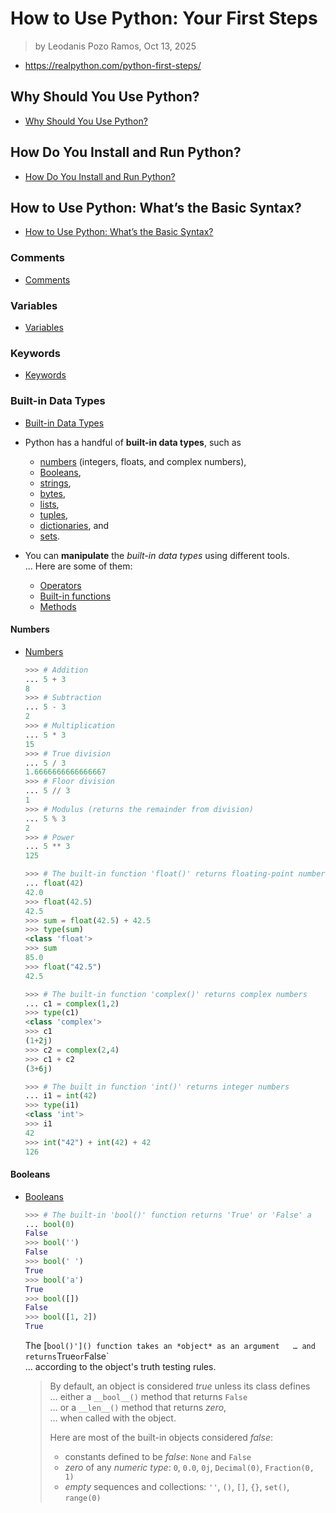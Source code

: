 # How to Use Python: Your First Steps

> by Leodanis Pozo Ramos, Oct 13, 2025

- <https://realpython.com/python-first-steps/>

## Why Should You Use Python?

- [Why Should You Use Python?](https://realpython.com/python-first-steps/?utm_source=notification_summary&utm_medium=email&utm_campaign=2025-10-14#why-should-you-use-python)

## How Do You Install and Run Python?

- [How Do You Install and Run Python?](https://realpython.com/python-first-steps/?utm_source=notification_summary&utm_medium=email&utm_campaign=2025-10-14#how-do-you-install-and-run-python)

## How to Use Python: What’s the Basic Syntax?

- [How to Use Python: What’s the Basic Syntax?](https://realpython.com/python-first-steps/?utm_source=notification_summary&utm_medium=email&utm_campaign=2025-10-14#how-to-use-python-whats-the-basic-syntax)

### Comments

- [Comments](https://realpython.com/python-first-steps/?utm_source=notification_summary&utm_medium=email&utm_campaign=2025-10-14#comments)

### Variables

- [Variables](https://realpython.com/python-first-steps/?utm_source=notification_summary&utm_medium=email&utm_campaign=2025-10-14#variables)

### Keywords

- [Keywords](https://realpython.com/python-first-steps/?utm_source=notification_summary&utm_medium=email&utm_campaign=2025-10-14#keywords)

### Built-in Data Types

- [Built-in Data Types](https://realpython.com/python-first-steps/?utm_source=notification_summary&utm_medium=email&utm_campaign=2025-10-14#built-in-data-types)

- Python has a handful of **built-in data types**, such as  
  - [numbers](https://realpython.com/python-numbers/) (integers, floats, and complex numbers),
  - [Booleans](https://realpython.com/python-boolean/),
  - [strings](https://realpython.com/python-strings/),
  - [bytes](https://realpython.com/python-bytes/),
  - [lists](https://realpython.com/python-list/),
  - [tuples](https://realpython.com/python-tuple/),
  - [dictionaries](https://realpython.com/python-dicts/), and
  - [sets](https://realpython.com/python-sets/).

- You can **manipulate** the *built-in data types* using different tools.  
  … Here are some of them:
  - [Operators](https://realpython.com/python-operators-expressions/)
  - [Built-in functions](https://realpython.com/python-built-in-functions/)
  - [Methods](https://realpython.com/instance-class-and-static-methods-demystified/)

#### Numbers

- [Numbers](https://realpython.com/python-first-steps/?utm_source=notification_summary&utm_medium=email&utm_campaign=2025-10-14#numbers)

  ``` Python
  >>> # Addition
  ... 5 + 3
  8
  >>> # Subtraction
  ... 5 - 3
  2
  >>> # Multiplication
  ... 5 * 3
  15
  >>> # True division
  ... 5 / 3
  1.6666666666666667
  >>> # Floor division
  ... 5 // 3
  1
  >>> # Modulus (returns the remainder from division)
  ... 5 % 3
  2
  >>> # Power
  ... 5 ** 3
  125
  ```

  ``` Python
  >>> # The built-in function 'float()' returns floating-point number
  ... float(42)
  42.0
  >>> float(42.5)
  42.5
  >>> sum = float(42.5) + 42.5
  >>> type(sum)
  <class 'float'>
  >>> sum
  85.0
  >>> float("42.5")
  42.5
  ```

  ``` Python
  >>> # The built-in function 'complex()' returns complex numbers
  ... c1 = complex(1,2)
  >>> type(c1)
  <class 'complex'>
  >>> c1
  (1+2j)
  >>> c2 = complex(2,4)
  >>> c1 + c2
  (3+6j)  
  ```

  ``` Python
  >>> # The built in function 'int()' returns integer numbers
  ... i1 = int(42)
  >>> type(i1)
  <class 'int'>
  >>> i1
  42
  >>> int("42") + int(42) + 42
  126
  ```

#### Booleans

- [Booleans](https://realpython.com/python-first-steps/?utm_source=notification_summary&utm_medium=email&utm_campaign=2025-10-14#booleans)

  ``` Python
  >>> # The built-in 'bool()' function returns 'True' or 'False' a
  ... bool(0)
  False
  >>> bool('')
  False
  >>> bool(' ')
  True
  >>> bool('a')
  True
  >>> bool([])
  False
  >>> bool([1, 2])
  True
  ```  

  The [`bool()']() function takes an *object* as an argument  
  … and returns`True` or `False`  
  … according to the object's truth testing rules.

  > By default, an object is considered *true* unless its class defines  
  … either a `__bool__()` method that returns `False`  
  … or a `__len__()` method that returns *zero*,  
  … when called with the object.
  >
  > Here are most of the built-in objects considered *false*:
  >
  > - constants defined to be *false*: `None` and `False`
  > - *zero* of any *numeric type*: `0`, `0.0`, `0j`, `Decimal(0)`, `Fraction(0, 1)`
  > - *empty* sequences and collections: `''`, `()`, `[]`, `{}`, `set()`, `range(0)`

